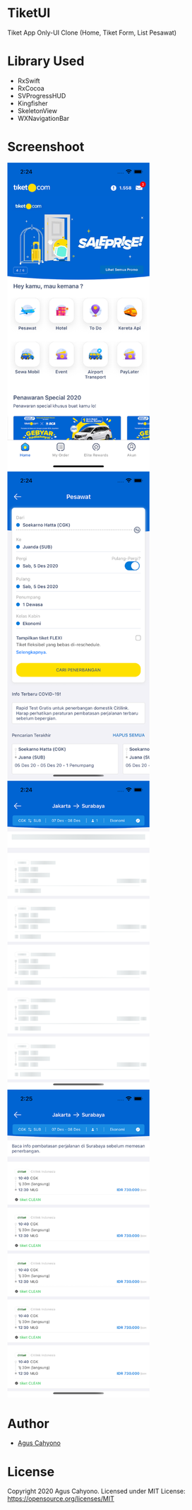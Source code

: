 # TiketUI

Tiket App Only-UI Clone (Home, Tiket Form, List Pesawat)

# Library Used
* RxSwift
* RxCocoa
* SVProgressHUD
* Kingfisher
* SkeletonView
* WXNavigationBar

# Screenshoot
<img width="322" alt="1" src="https://github.com/balitax/TiketUI/blob/main/SS/1.png">
<img width="322" alt="2" src="https://github.com/balitax/TiketUI/blob/main/SS/2.png">
<img width="322" alt="3" src="https://github.com/balitax/TiketUI/blob/main/SS/3.png">
<img width="322" alt="3" src="https://github.com/balitax/TiketUI/blob/main/SS/4.png">

# Author
* [Agus Cahyono](https://github.com/balitax)

# License

Copyright 2020 Agus Cahyono.
Licensed under MIT License: https://opensource.org/licenses/MIT
